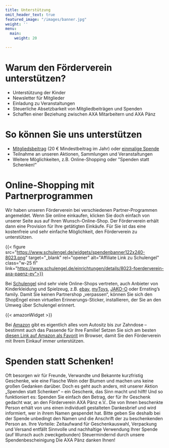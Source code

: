 ```yaml
---
title: Unterstützung
omit_header_text: true
featured_image: "/images/banner.jpg"
weight: ''
menu:
  main:
    weight: 20

---
```

# Warum den Förderverein unterstützen?

* Unterstützung der Kinder
* Newsletter für Mitglieder
* Einladung zu Veranstaltungen
* Steuerliche Absetzbarkeit von Mitgliedbeiträgen und Spenden
* Schaffen einer Beziehung zwischen AXA Mitarbeitern und AXA Pänz

# So können Sie uns unterstützen

* [Mitgliedsbeitrag](/Beitrittserklaerung_Foerderverein_AXA-Paenz.pdf) (20 € Mindestbeitrag im Jahr) oder [einmalige Spende](/Beitrittserklaerung_Foerderverein_AXA-Paenz.pdf)
* Teilnahme an unseren Aktionen, Sammlungen und Veranstaltungen
* Weitere Möglichkeiten, z.B. Online-Shopping oder "Spenden statt Schenken!"

# Online-Shopping mit Partnerprogrammen

Wir haben unseren Förderverein bei verschiedenen Partner-Programmen angemeldet. Wenn Sie online
einkaufen, klicken Sie doch einfach von unserer Seite aus auf Ihren Wunsch-Online-Shop. Der Förderverein
erhält dann eine Provision für Ihre getätigten Einkäufe. Für Sie ist das eine kostenfreie und sehr einfache
Möglichkeit, den Förderverein zu unterstützen.

{{< figure src="https://www.schulengel.de/widgets/spendenbanner122x240-8023.png"
target="_blank" rel="opener" alt="Affiliate Link zu Schulengel"
class="w-25 fl"
link="https://www.schulengel.de/einrichtungen/details/8023-foerderverein-axa-paenz-ev">}}

Bei [Schulengel](https://www.schulengel.de/einrichtungen/details/8023-foerderverein-axa-paenz-ev) sind sehr viele Online-Shops vertreten, auch Anbieter
von Kinderkleidung und Spielzeug, z.B. [ebay](https://www.schulengel.de/shoppen/shop-info/2-ebay), [myToys](https://www.schulengel.de/shoppen/shop-info/16-mytoysde), [JAKO-O](https://www.schulengel.de/shoppen/shop-info/25-jako-o) oder
Ernsting’s family.
Damit Sie keinen Partnershop „verpassen“, können Sie sich den ShopEngel einen virtuellen Erinnerungs-Sticker, installieren, der Sie an den
Umweg über Schulengel erinnert.

{{< amazonWidget >}}

Bei [Amazon](http://www.amazon.de/?_encoding=UTF8&camp=1638&creative=6742&linkCode=ur2&site-redirect=de&tag=foeaxapaeev0c-21) gibt es eigentlich alles vom Autositz bis zur Zahndose – bestimmt auch das Passende für Ihre Familie! Setzen Sie sich am besten [diesen Link auf Amazon als Favorit](http://www.amazon.de/?_encoding=UTF8&camp=1638&creative=6742&linkCode=ur2&site-redirect=de&tag=foeaxapaeev0c-21) im Browser, damit Sie den Förderverein mit Ihrem Einkauf immer unterstützen.

# Spenden statt Schenken!

Oft besorgen wir für Freunde, Verwandte und Bekannte kurzfristig Geschenke, wie eine Flasche Wein oder Blumen und machen uns keine großen Gedanken darüber. Doch es geht auch anders, mit unserer Aktion „Spenden statt Schenken“ – ein Geschenk, das Sinn macht und hilft! Und so funktioniert es: Spenden Sie einfach den Betrag, der für Ihr Geschenk gedacht war, an den Förderverein AXA Pänz e.V.. Die von Ihnen beschenkte Person erhält von uns einen individuell gestalteten Dankesbrief und wird informiert, wer in ihrem Namen gespendet hat. Bitte geben Sie deshalb bei der Spende unbedingt den Namen und die Anschrift der zu beschenkenden Person an. Ihre Vorteile: Zeitaufwand für Geschenkauswahl, Verpackung und Versand entfällt Sinnvolle und nachhaltige Verwendung Ihrer Spende (auf Wunsch auch zweckgebunden) Steuermindernd durch unsere Spendenbescheinigung Die AXA Pänz danken Ihnen!